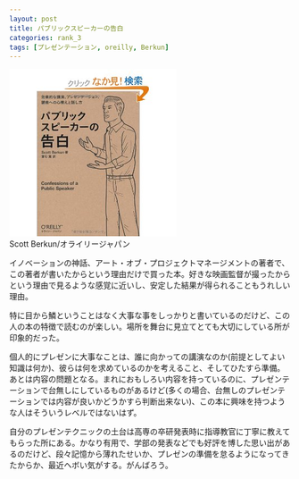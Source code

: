 ```yaml
---
layout: post
title: パブリックスピーカーの告白
categories: rank_3
tags: [プレゼンテーション, oreilly, Berkun]
---
```



<div class="book"><div class="book_image"><a href="http://www.amazon.co.jp/dp/487311473X"><img src="/images/confessions_of_a_public_speaker.jpg"></a></div><div class="book_info">Scott Berkun/オライリージャパン</div><div class="clear"></div></div>

イノベーションの神話、アート・オブ・プロジェクトマネージメントの著者で、この著者が書いたからという理由だけで買った本。好きな映画監督が撮ったからという理由で見るような感覚に近いし、安定した結果が得られることもうれしい理由。 

特に目から鱗ということはなく大事な事をしっかりと書いているのだけど、この人の本の特徴で読むのが楽しい。場所を舞台に見立てとても大切にしている所が印象的だった。 

 個人的にプレゼンに大事なことは、誰に向かっての講演なのか(前提としてよい知識は何か)、彼らは何を求めているのかを考えること、そしてひたすら準備。あとは内容の問題となる。まれにおもしろい内容を持っているのに、プレゼンテーションで台無しにしているものがあるけど(多くの場合、台無しのプレゼンテーションでは内容が良いかどうかすら判断出来ない)、この本に興味を持つような人はそういうレベルではないはず。 

自分のプレゼンテクニックの土台は高専の卒研発表時に指導教官に丁寧に教えてもらった所にある。かなり有用で、学部の発表などでも好評を博した思い出があるのだけど、段々記憶から薄れたせいか、プレゼンの準備を怠るようになってきたからか、最近ヘボい気がする。がんばろう。
